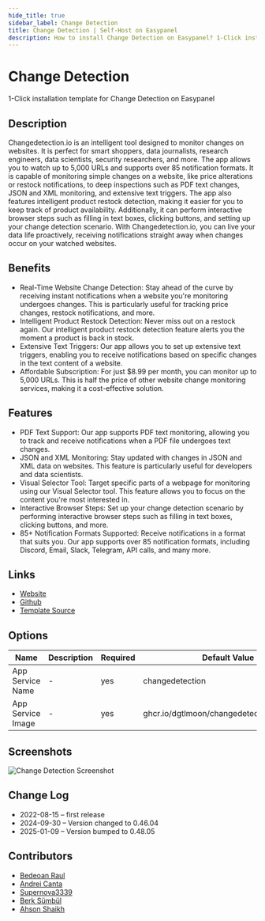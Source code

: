 ```yaml
---
hide_title: true
sidebar_label: Change Detection
title: Change Detection | Self-Host on Easypanel
description: How to install Change Detection on Easypanel? 1-Click installation template for Change Detection on Easypanel
---
```


<!-- generated -->

# Change Detection

1-Click installation template for Change Detection on Easypanel

## Description

Changedetection.io is an intelligent tool designed to monitor changes on websites. It is perfect for smart shoppers, data journalists, research engineers, data scientists, security researchers, and more. The app allows you to watch up to 5,000 URLs and supports over 85 notification formats. It is capable of monitoring simple changes on a website, like price alterations or restock notifications, to deep inspections such as PDF text changes, JSON and XML monitoring, and extensive text triggers. The app also features intelligent product restock detection, making it easier for you to keep track of product availability. Additionally, it can perform interactive browser steps such as filling in text boxes, clicking buttons, and setting up your change detection scenario. With Changedetection.io, you can live your data life proactively, receiving notifications straight away when changes occur on your watched websites.

## Benefits

- Real-Time Website Change Detection: Stay ahead of the curve by receiving instant notifications when a website you're monitoring undergoes changes. This is particularly useful for tracking price changes, restock notifications, and more.
- Intelligent Product Restock Detection: Never miss out on a restock again. Our intelligent product restock detection feature alerts you the moment a product is back in stock.
- Extensive Text Triggers: Our app allows you to set up extensive text triggers, enabling you to receive notifications based on specific changes in the text content of a website.
- Affordable Subscription: For just $8.99 per month, you can monitor up to 5,000 URLs. This is half the price of other website change monitoring services, making it a cost-effective solution.

## Features

- PDF Text Support: Our app supports PDF text monitoring, allowing you to track and receive notifications when a PDF file undergoes text changes.
- JSON and XML Monitoring: Stay updated with changes in JSON and XML data on websites. This feature is particularly useful for developers and data scientists.
- Visual Selector Tool: Target specific parts of a webpage for monitoring using our Visual Selector tool. This feature allows you to focus on the content you're most interested in.
- Interactive Browser Steps: Set up your change detection scenario by performing interactive browser steps such as filling in text boxes, clicking buttons, and more.
- 85+ Notification Formats Supported: Receive notifications in a format that suits you. Our app supports over 85 notification formats, including Discord, Email, Slack, Telegram, API calls, and many more.

## Links

- [Website](https://changedetection.io)
- [Github](https://github.com/dgtlmoon/changedetection.io)
- [Template Source](https://github.com/easypanel-io/templates/tree/main/templates/changedetection)

## Options

Name | Description | Required | Default Value
-|-|-|-
App Service Name | - | yes | changedetection
App Service Image | - | yes | ghcr.io/dgtlmoon/changedetection.io:0.48.05

## Screenshots

![Change Detection Screenshot](./assets/screenshot.png)

## Change Log

- 2022-08-15 – first release
- 2024-09-30 – Version changed to 0.46.04
- 2025-01-09 – Version bumped to 0.48.05

## Contributors

- [Bedeoan Raul](https://github.com/bedeoan)
- [Andrei Canta](https://github.com/deiucanta)
- [Supernova3339](https://github.com/Supernova3339)
- [Berk Sümbül](https://berksmbl.com)
- [Ahson Shaikh](https://github.com/MuhammadAhsanDonuts)
